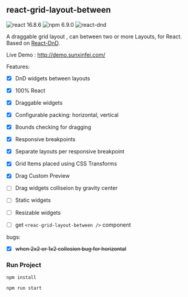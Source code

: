 ## react-grid-layout-between
![react 16.8.6](https://img.shields.io/badge/react-%5E16.8.6-brightgreen.svg)
![npm 6.9.0](https://img.shields.io/badge/npm-v6.9.0-blue.svg)
![react-dnd](https://img.shields.io/badge/reactDnD-%5E2.6.0-7289da.svg)

A draggable grid layout , can between two or more Layouts, for React. Based on [React-DnD](https://github.com/react-dnd/react-dnd).

Live Demo : http://demo.sunxinfei.com/

Features:

- [x] DnD widgets between layouts

- [x] 100% React

- [x] Draggable widgets

- [x] Configurable packing: horizontal, vertical

- [x] Bounds checking for dragging

- [x] Responsive breakpoints

- [x] Separate layouts per responsive breakpoint

- [x] Grid Items placed using CSS Transforms

- [x] Drag Custom Preview

- [ ] Drag widgets colliseion by gravity center

- [ ] Static widgets

- [ ] Resizable widgets

- [ ] get `<reac-grid-layout-between />` component

bugs:
- [x] ~~when 2x2 or 1x2 collosion bug for horizontal~~

### Run Project

```
npm install
```

```
npm run start
```
